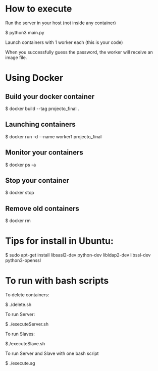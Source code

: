 # How to execute

Run the server in your host (not inside any container)

$ python3 main.py

Launch containers with 1 worker each (this is your code)

When you successfully guess the password, the worker will receive an image file.

# Using Docker

## Build your docker container

$ docker build --tag projecto_final .

## Launching containers

$ docker run -d --name worker1 projecto_final

## Monitor your containers

$ docker ps -a

## Stop your container

$ docker stop <container id>

## Remove old containers

$ docker rm <container id>

# Tips for install in Ubuntu:

$ sudo apt-get install libsasl2-dev python-dev libldap2-dev libssl-dev python3-openssl

# To run with bash scripts

To delete containers:

$ ./delete.sh

To run Server:

$ ./executeServer.sh

To run Slaves:

$./executeSlave.sh

To run Server and Slave with one bash script

$ ./execute.sg
